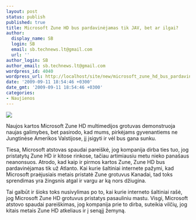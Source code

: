```yaml
---
layout: post
status: publish
published: true
title: Microsoft Zune HD bus pardavinėjamas tik JAV, bet ar ilgai?
author:
  display_name: SB
  login: SB
  email: sb.technews.lt@gmail.com
  url: ''
author_login: SB
author_email: sb.technews.lt@gmail.com
wordpress_id: 4040
wordpress_url: http://localhost/site/new/microsoft_zune_hd_bus_pardavinejamas_tik_jav_bet_ar_ilgai/
date: '2009-09-11 18:54:46 +0300'
date_gmt: '2009-09-11 18:54:46 +0300'
categories:
- Naujienos
---
```

<div class="imgright"><img src="http://t1.gstatic.com/images?q=tbn:W5MFSpFjvUtz8M:http://assets.gearlive.com/blogimages/zune-hd-leak.jpg"  /></div>
<p>Naujos kartos Microsoft Zune HD multimedijos grotuvas demonstruoja naujas galimybes, bet pasirodo, kad mums, pirkėjams gyvenantiems ne Jungtinėse Amerikos Valstijose, jį įsigyti ir vėl bus gana sunku.</p>
<p>Tiesa, Microsoft atstovas spaudai pareiškė, jog kompanija dirba ties tuo, jog pristatytų Zune HD ir kitose rinkose, tačiau artimiausiu metu nieko panašaus neanonsuos. Atrodo, kad kaip ir pirmos kartos Zune, Zune HD bus pardavinėjamas tik už Atlanto. Kai kurie šaltiniai internete pažymi, kad Microsoft praėjusiais metais pristatė Zune grotuvus Kanadai, tad toks sprendimas yra žingsnis atgal ir vargu ar ką nors džiugina.</p>
<p>Tai galbūt ir šioks toks nusivylimas po to, kai kurie interneto šaltiniai rašė, jog Microsoft Zune HD grotuvus pristatys pasauliniu mastu. Visgi, Microsoft atstovo spaudai pareiškimas, jog kompanija prie to dirba, suteikia vilčių, jog kitais metais Zune HD atkeliaus ir į senąjį žemyną.<br /></p>
